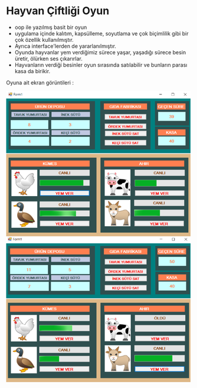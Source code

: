 # Hayvan Çiftliği Oyun

- oop ile yazılmış basit bir oyun
- uygulama içinde kalıtım, kapsülleme, soyutlama ve çok biçimlilik gibi bir çok özellik kullanılmıştır.
- Ayrıca interface'lerden de yararlanılmıştır.
- Oyunda hayvanlar yem verdiğimiz sürece yaşar, yaşadığı sürece besin üretir, ölürken ses çıkarırlar.
- Hayvanların verdiği besinler oyun sırasında satılabilir ve bunların parası kasa da birikir.

Oyuna ait ekran görüntileri :
 
<img align="left" width="500px" src="pic/1.png" />
<img align="left" width="500px" src="pic/2.png" />